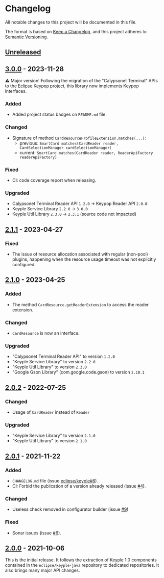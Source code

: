 # Changelog
All notable changes to this project will be documented in this file.

The format is based on [Keep a Changelog](https://keepachangelog.com/en/1.0.0/),
and this project adheres to [Semantic Versioning](https://semver.org/spec/v2.0.0.html).

## [Unreleased]

## [3.0.0] - 2023-11-28
:warning: Major version! Following the migration of the "Calypsonet Terminal" APIs to the
[Eclipse Keypop project](https://keypop.org), this library now implements Keypop interfaces.
### Added
- Added project status badges on `README.md` file.
### Changed
- Signature of method `CardResourceProfileExtension.matches(...)`:
  - previous: `SmartCard matches(CardReader reader, CardSelectionManager cardSelectionManager)`
  - current: `SmartCard matches(CardReader reader, ReaderApiFactory readerApiFactory)`
### Fixed
- CI: code coverage report when releasing.
### Upgraded
- Calypsonet Terminal Reader API `1.2.0` -> Keypop Reader API `2.0.0`
- Keyple Service Library `2.2.0` -> `3.0.0`
- Keyple Util Library `2.3.0` -> `2.3.1` (source code not impacted)

## [2.1.1] - 2023-04-27
### Fixed
- The issue of resource allocation associated with regular (non-pool) plugins, happening when the resource usage 
  timeout was not explicitly configured.

## [2.1.0] - 2023-04-25
### Added
- The method `CardResource.getReaderExtension` to access the reader extension.
### Changed
- `CardResource` is now an interface.
### Upgraded
- "Calypsonet Terminal Reader API" to version `1.2.0`
- "Keyple Service Library" to version `2.2.0`
- "Keyple Util Library" to version `2.3.0`
- "Google Gson Library" (com.google.code.gson) to version `2.10.1`

## [2.0.2] - 2022-07-25
### Changed
- Usage of `CardReader` instead of `Reader`
### Upgraded
- "Keyple Service Library" to version `2.1.0`
- "Keyple Util Library" to version `2.1.0`

## [2.0.1] - 2021-11-22
### Added
- `CHANGELOG.md` file (issue [eclipse/keyple#6]).
- CI: Forbid the publication of a version already released (issue [#4]).
### Changed
- Useless check removed in configurator builder (issue [#9])
### Fixed
- Sonar issues (issue [#6]).

## [2.0.0] - 2021-10-06
This is the initial release.
It follows the extraction of Keyple 1.0 components contained in the `eclipse/keyple-java` repository to dedicated repositories.
It also brings many major API changes.

[unreleased]: https://github.com/eclipse/keyple-service-resource-java-lib/compare/3.0.0...HEAD
[3.0.0]: https://github.com/eclipse/keyple-service-resource-java-lib/compare/2.1.1...3.0.0
[2.1.1]: https://github.com/eclipse/keyple-service-resource-java-lib/compare/2.1.0...2.1.1
[2.1.0]: https://github.com/eclipse/keyple-service-resource-java-lib/compare/2.0.2...2.1.0
[2.0.2]: https://github.com/eclipse/keyple-service-resource-java-lib/compare/2.0.1...2.0.2
[2.0.1]: https://github.com/eclipse/keyple-service-resource-java-lib/compare/2.0.0...2.0.1
[2.0.0]: https://github.com/eclipse/keyple-service-resource-java-lib/releases/tag/2.0.0

[#9]: https://github.com/eclipse/keyple-service-resource-java-lib/issues/9
[#6]: https://github.com/eclipse/keyple-service-resource-java-lib/issues/6
[#4]: https://github.com/eclipse/keyple-service-resource-java-lib/issues/4

[eclipse/keyple#6]: https://github.com/eclipse/keyple/issues/6
